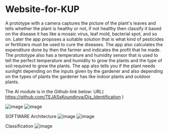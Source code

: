 # Website-for-KUP
 A prototype with a camera captures the picture of the plant's leaves and tells whether the plant is healthy or not, if not healthy then classify it based on the disease it has like a mosaic virus, leaf mold, bacterial spot, and so on. 
Later the app proposes a suitable solution that is what kind of pesticides or fertilizers must be used to cure the diseases. The app also calculates the expenditure done by then the farmer and indicates the profit that he made. The prototype also has a temperature and humidity sensor that is used to tell the perfect temperature and humidity to grow the plants and the type of soil required to grow the plants. The app also tells you if the plant needs sunlight depending on the inputs given by the gardener and also depending on the types of plants the gardener has like indoor plants and outdoor plants.

The AI module is in the Github-link below:
URL( https://github.com/TEJASsKoundinya/Dis_Identification )

![image](https://user-images.githubusercontent.com/77600063/181418980-8d9c6fe6-423c-445a-bc16-01d5783902f8.png)
![image](https://user-images.githubusercontent.com/77600063/181418987-8dd0eda3-398c-41cc-865e-e179ae0120ef.png)

SOFTWARE Architecture
![image](https://user-images.githubusercontent.com/77600063/181419032-f34e1764-ca92-4ffd-9ef6-b442dff062f9.png)
![image](https://user-images.githubusercontent.com/77600063/181419058-acfdf165-0085-4bac-98d1-4eb2e33e2f7e.png)

Classification
![image](https://user-images.githubusercontent.com/77600063/181419091-85c0206c-235c-4698-a11c-3fc09edf4df4.png)
